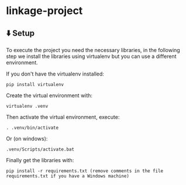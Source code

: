 # linkage-project



## ⬇️ Setup
To execute the project you need the necessary libraries, in the following step we install the libraries using virtualenv but you can use a different environment.

If you don't have the virtualenv installed:
```
pip install virtualenv
```
Create the virtual environment with:
```
virtualenv .venv
```
Then activate the virtual environment, execute:
```
. .venv/bin/activate
```
Or (on windows):
```
.venv/Scripts/activate.bat
```
Finally get the libraries with:
```
pip install -r requirements.txt (remove comments in the file requirements.txt if you have a Windows machine)
```
